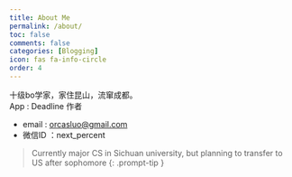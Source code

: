```yaml
---
title: About Me
permalink: /about/
toc: false
comments: false
categories: [Blogging]
icon: fas fa-info-circle
order: 4
---
```


十级bo学家，家住昆山，流窜成都。\
App : Deadline 作者

- email : orcasluo@gmail.com
- 微信ID ：next_percent

> Currently major CS in Sichuan university, but planning to transfer to US after sophomore
{: .prompt-tip }
